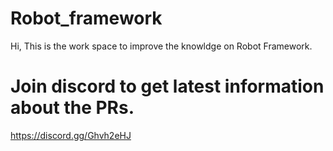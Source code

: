 # Robot_framework

Hi, This is the work space to improve the knowldge on Robot Framework. 

# Join discord to get latest information about the PRs. 

https://discord.gg/Ghvh2eHJ
